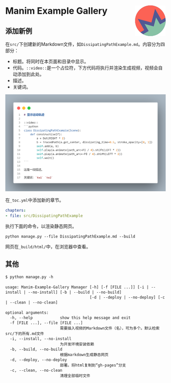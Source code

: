 # Manim Example Gallery <img src="assets/meg.png" align="right" />

## 添加新例

在`src/`下创建新的Markdown文件，如`DissipatingPathExample.md`。内容分为四部分：
- 标题。将同时在本页面和目录中显示。
- 代码。`::video::`是一个占位符，下方代码将执行并渲染生成视频，视频会自动添加到此处。
- 描述。
- 关键词。

![example](assets/DissipatingPathExample.png)

在`_toc.yml`中添加新的章节。

```yaml
chapters:
- file: src/DissipatingPathExample
```

执行下面的命令，以渲染静态网页。

```shell
python manage.py --file DissipatingPathExample.md --build
```

网页在`_build/html/`中，在浏览器中查看。

## 其他

```
$ python manage.py -h

usage: Manim-Example-Gallery Manager [-h] [-f [FILE ...]] [-i | --install | --no-install] [-b | --build | --no-build]
                                     [-d | --deploy | --no-deploy] [-c | --clean | --no-clean]

optional arguments:
  -h, --help            show this help message and exit
  -f [FILE ...], --file [FILE ...]
                        需要插入视频的Markdown文件（名），可为多个。默认检索src/下的所有.md文件
  -i, --install, --no-install
                        为开发环境安装依赖
  -b, --build, --no-build
                        根据markdown生成静态网页
  -d, --deploy, --no-deploy
                        部署。将html复制到“gh-pages”分支
  -c, --clean, --no-clean
                        清理全部临时文件
```